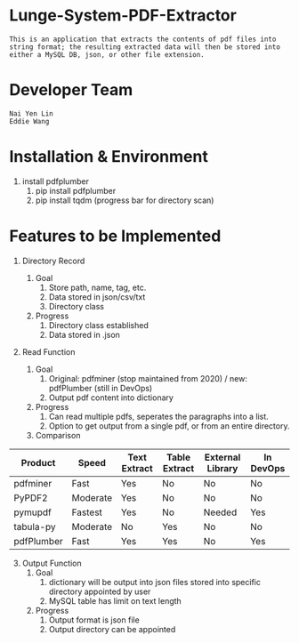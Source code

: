 # Lunge-System-PDF-Extractor 
    This is an application that extracts the contents of pdf files into string format; the resulting extracted data will then be stored into either a MySQL DB, json, or other file extension.
# Developer Team
    Nai Yen Lin
    Eddie Wang
# Installation & Environment
1. install pdfplumber
    1. pip install pdfplumber
    2. pip install tqdm (progress bar for directory scan)


# Features to be Implemented
1. Directory Record
    1. Goal 
        1. Store path, name, tag, etc.
        2. Data stored in json/csv/txt
        3. Directory class
    2. Progress
        1. Directory class established
        2. Data stored in .json

2. Read Function
    1. Goal
        1. Original: pdfminer (stop maintained from 2020) / new: pdfPlumber (still in DevOps)
        2. Output pdf content into dictionary
    2. Progress
        1. Can read multiple pdfs, seperates the paragraphs into a list.
        2. Option to get output from a single pdf, or from an entire directory. 
    3. Comparison

| Product      | Speed       | Text Extract | Table Extract | External Library | In DevOps |
| -----------  | ----------- | ------------ | ------------- | ---------------- | --------- |         
| pdfminer     | Fast        | Yes          | No            | No               | No        |
| PyPDF2       | Moderate    | Yes          | No            | No               | No        |
| pymupdf      | Fastest     | Yes          | No            | Needed           | Yes       |
| tabula-py    | Moderate    | No           | Yes           | No               | No        |
| pdfPlumber   | Fast        | Yes          | Yes           | No               | Yes       |     

3. Output Function
    1. Goal
        1. dictionary will be output into json files stored into specific directory appointed by user
        2. MySQL table has limit on text length
    2. Progress
        1. Output format is json file
        2. Output directory can be appointed 
